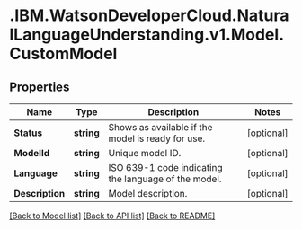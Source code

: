 # .IBM.WatsonDeveloperCloud.NaturalLanguageUnderstanding.v1.Model.CustomModel
## Properties

Name | Type | Description | Notes
------------ | ------------- | ------------- | -------------
**Status** | **string** | Shows as available if the model is ready for use. | [optional] 
**ModelId** | **string** | Unique model ID. | [optional] 
**Language** | **string** | ISO 639-1 code indicating the language of the model. | [optional] 
**Description** | **string** | Model description. | [optional] 

[[Back to Model list]](../README.md#documentation-for-models) [[Back to API list]](../README.md#documentation-for-api-endpoints) [[Back to README]](../README.md)

